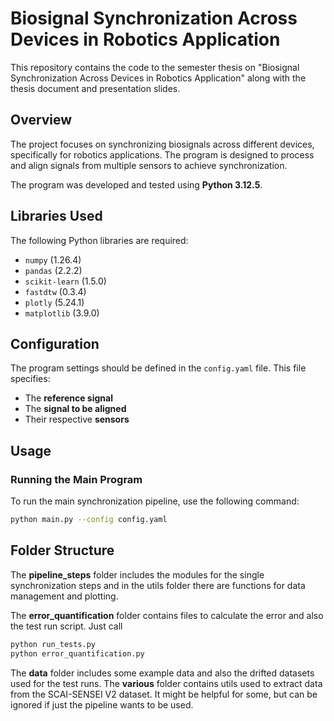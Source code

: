 # Biosignal Synchronization Across Devices in Robotics Application

This repository contains the code to the semester thesis on "Biosignal Synchronization Across Devices in Robotics Application" along with the thesis document and presentation slides.

## Overview

The project focuses on synchronizing biosignals across different devices, specifically for robotics applications. The program is designed to process and align signals from multiple sensors to achieve synchronization. 

The program was developed and tested using **Python 3.12.5**.

## Libraries Used

The following Python libraries are required:
- `numpy` (1.26.4)
- `pandas` (2.2.2)
- `scikit-learn` (1.5.0)
- `fastdtw` (0.3.4)
- `plotly` (5.24.1)
- `matplotlib` (3.9.0)

## Configuration

The program settings should be defined in the `config.yaml` file. This file specifies:
- The **reference signal**
- The **signal to be aligned**
- Their respective **sensors**

## Usage

### Running the Main Program
To run the main synchronization pipeline, use the following command:
```bash
python main.py --config config.yaml
```

## Folder Structure
The **pipeline_steps** folder includes the modules for the single synchronization steps and in the utils folder there are functions for data management and plotting.

The **error_quantification** folder contains files to calculate the error and also the test run script. Just call
```bash
python run_tests.py
python error_quantification.py
```
The **data** folder includes some example data and also the drifted datasets used for the test runs.
The **various** folder contains utils used to extract data from the SCAI-SENSEI V2 dataset. It might be helpful for some, but can be ignored if just the pipeline wants to be used.   